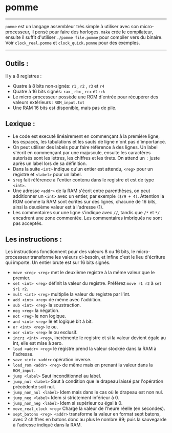 # pomme
---
`pomme` est un langage assembleur très simple à utiliser avec son micro-processeur, il pensé pour faire des horloges. 
`make` crée le compilateur, ensuite il suffit d'utiliser `./pomme file.pomme` pour compiler vers du binaire.
Voir `clock_real.pomme` et `clock_quick.pomme` pour des exemples.
 
---
## Outils :
Il y a 8 registres :
- Quatre à 8 bits non-signés: `r1` , `r2` , `r3` et `r4`
- Quatre à 16 bits signés: `rax` , `rbx` , `rcx` et `rck`
- Le micro-processeur possède une ROM d'entrée pour récupérer des valeurs extérieurs : `ROM_input.txt`
- Une RAM 16 bits est disponible, mais pas de pile. 

## Lexique :
- Le code est executé linéairement en commençant à la première ligne, les espaces, les tabulations et les sauts de ligne n'ont pas d'importance.
- On peut utiliser des labels pour faire référence à des lignes. Un label s'écrit en commençant par une majuscule, ensuite les caractères autorisés sont les lettres, les chiffres et les tirets. On attend un `:` juste après un label lors de sa définition.
- Dans la suite `<int>` indique qu'un entier est attendu, `<reg>` pour un registre et `<label>` pour un label.
- `$reg` fait référence à l'entier contenu dans le registre et est de type `<int>`.
- Une adresse `<addr>` de la RAM s'écrit entre parenthèses, on peut additionner un `<int>` avec un entier, par exemple `($r9 + 4)`. Attention la ROM comme la RAM sont écrites sur des lignes, chacune de 16 bits, ainsi la deuxième valeur est à l'adresse (1).
- Les commentaires sur une ligne s'indique avec `//`, tandis que `/*` et `*/` encadrent une zone commentée. Les commentaires imbriqués ne sont pas acceptés. 

## Les instructions :
Les instructions fonctionnent pour des valeurs 8 ou 16 bits, le micro-processeur transforme les valeurs ci-besoin, et infine c'est le lieu d'écriture qui importe. Un entier brute est sur 16 bits signés.
- `move <reg> <reg>` met le deuxième registre à la même valeur que le premier.
- `set <int> <reg>` définit la valeur du registre. Préférez `move r1 r2` à `set $r1 r2`.
- `mult <int> <reg>` multiplie la valeur du registre par l'int.
- `add <int> <reg>` de même avec l'addition.
- `sub <int> <reg>` la soustraction.
- `neg <reg>` la négation.
- `not <reg>` le non logique.
- `and <int> <reg>` le et logique bit à bit.
- `or <int> <reg>` le ou.
- `xor <int> <reg>` le ou exclusif.
- `incrz <int> <reg>`, incrémente le registre et si la valeur devient égale au int, elle est mise à zero.
- `load <addr> <reg>` le registre prend la valeur stockée dans la RAM à l'adresse. 
- `save <int> <addr>` opération inverse. 
- `load_rom <addr> <reg>` de même mais en prenant la valeur dans la `ROM_imput`.
- `jump <label>` Saut inconditionnel au label.
- `jump_nul <label>` Saut à condition que le drapeau laissé par l'opération précédente soit nul. 
- `jump_non_nul <label>` Idem mais dans le cas où le drapeau est non nul. 
- `jump_neg <label>` Idem si strictement inférieur à 0.
- `jump_non_neg <label>` Idem si supérieur ou égal à 0.
- `move_real_clock <reg>` Charge la valeur de l'heure réelle (en secondes). 
- `sept_batons <reg> <addr>` transforme la valeur en format sept batons, avec 2 chiffres en batons donc au plus le nombre 99; puis la sauvegarde à l'adresse indiqué dans la RAM.  
